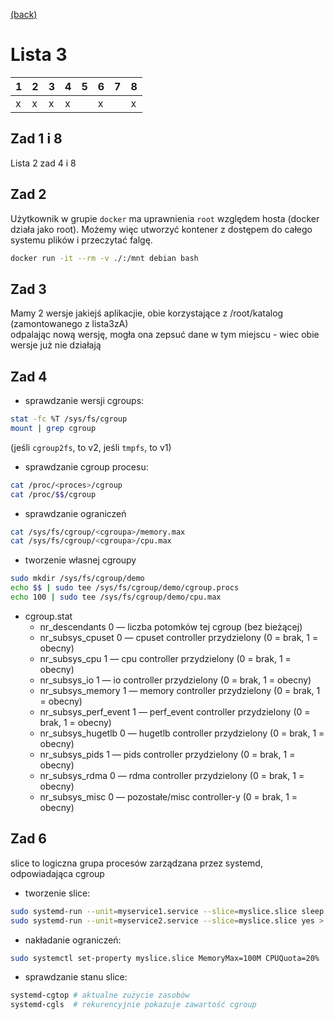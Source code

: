 [(back)](../)

# Lista 3
| 1 | 2 | 3 | 4 | 5 | 6 | 7 | 8 |
|---|---|---|---|---|---|---|---|
| x | x | x | x |   | x |   | x |


## Zad 1 i 8
Lista 2 zad 4 i 8

## Zad 2
Użytkownik w grupie `docker` ma uprawnienia `root` względem hosta (docker działa jako root). Możemy więc utworzyć kontener z dostępem do całego systemu plików i przeczytać falgę.

```bash
docker run -it --rm -v ./:/mnt debian bash
```

## Zad 3
Mamy 2 wersje jakiejś aplikacjie, obie korzystające z /root/katalog (zamontowanego z lista3zA)  
odpalając nową wersję, mogła ona zepsuć dane w tym miejscu - wiec obie wersje już nie działają   

## Zad 4
- sprawdzanie wersji cgroups:
```bash
stat -fc %T /sys/fs/cgroup
mount | grep cgroup
```
(jeśli `cgroup2fs`, to v2, jeśli `tmpfs`, to v1)

- sprawdzanie cgroup procesu:
```bash
cat /proc/<proces>/cgroup
cat /proc/$$/cgroup
```

- sprawdzanie ograniczeń
```bash
cat /sys/fs/cgroup/<cgroupa>/memory.max
cat /sys/fs/cgroup/<cgroupa>/cpu.max
```


- tworzenie własnej cgroupy
```bash
sudo mkdir /sys/fs/cgroup/demo
echo $$ | sudo tee /sys/fs/cgroup/demo/cgroup.procs
echo 100 | sudo tee /sys/fs/cgroup/demo/cpu.max
```

- cgroup.stat
  - nr_descendants 0 — liczba potomków tej cgroup (bez bieżącej)
  - nr_subsys_cpuset 0 — cpuset controller przydzielony (0 = brak, 1 = obecny)
  - nr_subsys_cpu 1 — cpu controller przydzielony (0 = brak, 1 = obecny)
  - nr_subsys_io 1 — io controller przydzielony (0 = brak, 1 = obecny)
  - nr_subsys_memory 1 — memory controller przydzielony (0 = brak, 1 = obecny)
  - nr_subsys_perf_event 1 — perf_event controller przydzielony (0 = brak, 1 = obecny)
  - nr_subsys_hugetlb 0 — hugetlb controller przydzielony (0 = brak, 1 = obecny)
  - nr_subsys_pids 1 — pids controller przydzielony (0 = brak, 1 = obecny)
  - nr_subsys_rdma 0 — rdma controller przydzielony (0 = brak, 1 = obecny)
  - nr_subsys_misc 0 — pozostałe/misc controller-y (0 = brak, 1 = obecny)


## Zad 6
slice to logiczna grupa procesów zarządzana przez systemd, odpowiadająca cgroup  

- tworzenie slice:
```bash
sudo systemd-run --unit=myservice1.service --slice=myslice.slice sleep 600
sudo systemd-run --unit=myservice2.service --slice=myslice.slice yes > /dev/null
```

- nakładanie ograniczeń:
```bash
sudo systemctl set-property myslice.slice MemoryMax=100M CPUQuota=20%
```

- sprawdzanie stanu slice:
```bash
systemd-cgtop # aktualne zużycie zasobów
systemd-cgls  # rekurencyjnie pokazuje zawartość cgroup
```


